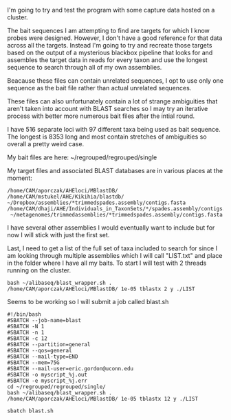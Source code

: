 I'm going to try and test the program with some capture data hosted on a cluster. 

The bait sequences I am attempting to find are targets for which I know probes were designed. However, I don't have a good reference for that data across all the targets. Instead I'm going to try and recreate those targets based on the output of a mysterious blackbox pipeline that looks for and assembles the target data in reads for every taxon and use the longest sequence to search through all of my own assemblies. 

Beacause these files can contain unrelated sequences, I opt to use only one sequence as the bait file rather than actual unrelated sequences. 

These files can also unfortunately contain a lot of strange ambiguities that aren't taken into account with BLAST searches so I may try an iterative process with better more numerous bait files after the intial round. 

I have 516 separate loci with 97 different taxa being used as bait sequence. The longest is 8353 long and most contain stretches of ambiguities so overall a pretty weird case.

My bait files are here: ~/regrouped/regrouped/single

My target files and associated BLAST databases are in various places at the moment: 
```
/home/CAM/aporczak/AHEloci/MBlastDB/
/home/CAM/mstukel/AHE/Kikihia/blastdb/
~/Dropbox/assemblies/*trimmedspades.assembly/contigs.fasta
/home/CAM/dhaji/AHE/Individuals_in_TaxonSets/*/spades.assembly/contigs.fasta
 ~/metagenomes/trimmedassemblies/*trimmedspades.assembly/contigs.fasta
```
I have several other assemblies I would eventually want to include but for now I will stick with just the first set.

Last, I need to get a list of the full set of taxa included to search for since I am looking through multiple assemblies which I will call "LIST.txt" and place in the folder where I have all my baits. To start I will test with 2 threads running on the cluster.   

```
bash ~/alibaseq/blast_wrapper.sh . /home/CAM/aporczak/AHEloci/MBlastDB/ 1e-05 tblastx 2 y ./LIST
```

Seems to be working so I will submit a job called blast.sh
```
#!/bin/bash
#SBATCH --job-name=blast
#SBATCH -N 1
#SBATCH -n 1
#SBATCH -c 12
#SBATCH --partition=general
#SBATCH --qos=general
#SBATCH --mail-type=END
#SBATCH --mem=75G
#SBATCH --mail-user=eric.gordon@uconn.edu
#SBATCH -o myscript_%j.out
#SBATCH -e myscript_%j.err 
cd ~/regrouped/regrouped/single/
bash ~/alibaseq/blast_wrapper.sh . /home/CAM/aporczak/AHEloci/MBlastDB/ 1e-05 tblastx 12 y ./LIST
```
```
sbatch blast.sh 
```
